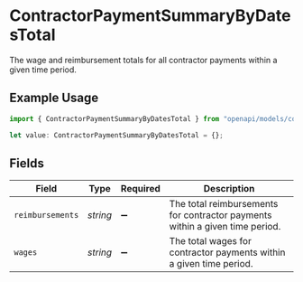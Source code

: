 # ContractorPaymentSummaryByDatesTotal

The wage and reimbursement totals for all contractor payments within a given time period.

## Example Usage

```typescript
import { ContractorPaymentSummaryByDatesTotal } from "openapi/models/components";

let value: ContractorPaymentSummaryByDatesTotal = {};
```

## Fields

| Field                                                                        | Type                                                                         | Required                                                                     | Description                                                                  |
| ---------------------------------------------------------------------------- | ---------------------------------------------------------------------------- | ---------------------------------------------------------------------------- | ---------------------------------------------------------------------------- |
| `reimbursements`                                                             | *string*                                                                     | :heavy_minus_sign:                                                           | The total reimbursements for contractor payments within a given time period. |
| `wages`                                                                      | *string*                                                                     | :heavy_minus_sign:                                                           | The total wages for contractor payments within a given time period.          |